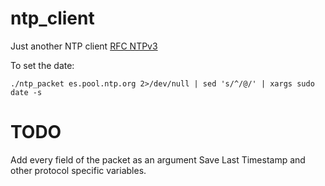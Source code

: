 # ntp_client
Just another NTP client [RFC NTPv3](https://datatracker.ietf.org/doc/html/rfc1305)

To set the date:
```
./ntp_packet es.pool.ntp.org 2>/dev/null | sed 's/^/@/' | xargs sudo date -s
```

# TODO

Add every field of the packet as an argument
Save Last Timestamp and other protocol specific variables.

